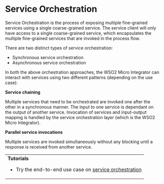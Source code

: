 # Service Orchestration

Service Orchestration is the process of exposing multiple fine-grained services using a single coarse-grained service. The service client will only have access to a single coarse-grained service, which encapsulates the multiple fine-grained services that are invoked in the process flow.
<!--
![service chaining]({{base_path}}/assets/img/integrate/use-cases-overview/service-chaining-new.png)
-->

There are two distinct types of service orchestration:

- Synchronous service orchestration
- Asynchronous service orchestration

In both the above orchestration approaches, the WSO2 Micro Integrator can interact with services using two different patterns (depending on the use case):

**Service chaining**

Multiple services that need to be orchestrated are invoked one after the other in a synchronous manner. The input to one service is dependant on the output of another service. Invocation of services and input-output mapping is handled by the service orchestration layer (which is the WSO2 Micro Integrator). 

**Parallel service invocations**

Multiple services are invoked simultaneously without any blocking until a response is received from another service.

<table>
	<tr>
		<td>
			<b>Tutorials</b></br>
			<ul>
				<li>
					Try the end-to-end use case on <a href="../../../use-cases/tutorials/exposing-several-services-as-a-single-service">service orchestration</a>
				</li>
			</ul>
		</td>
	</tr>
</table>